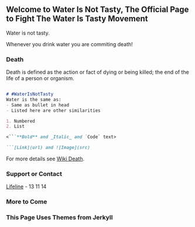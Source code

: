 ## Welcome to Water Is Not Tasty, The Official Page to Fight The Water Is Tasty Movement



Water is not tasty.

Whenever you drink water you are commiting death!

### Death

Death is defined as the action or fact of dying or being killed; the end of the life of a person or organism.

```markdown

# #WaterIsNotTasty
Water is the same as:
- Same as bullet in head
- Listed here are other similarities

1. Numbered
2. List

<```**Bold** and _Italic_ and `Code` text>

```[Link](url) and ![Image](src)
```

For more details see [Wiki Death](https://en.wikipedia.org/wiki/Death).



### Support or Contact
[Lifeline](https://www.lifeline.org.au/) - 13 11 14

### More to Come


### This Page Uses Themes from Jerkyll
